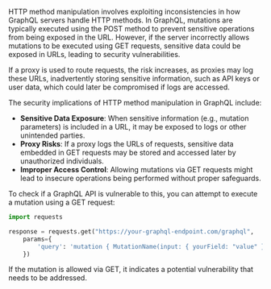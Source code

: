HTTP method manipulation involves exploiting inconsistencies in how GraphQL servers handle HTTP methods. In GraphQL, mutations are typically executed using the POST method to prevent sensitive operations from being exposed in the URL. However, if the server incorrectly allows mutations to be executed using GET requests, sensitive data could be exposed in URLs, leading to security vulnerabilities.

If a proxy is used to route requests, the risk increases, as proxies may log these URLs, inadvertently storing sensitive information, such as API keys or user data, which could later be compromised if logs are accessed.

The security implications of HTTP method manipulation in GraphQL include:

- **Sensitive Data Exposure**: When sensitive information (e.g., mutation parameters) is included in a URL, it may be exposed to logs or other unintended parties.
- **Proxy Risks**: If a proxy logs the URLs of requests, sensitive data embedded in GET requests may be stored and accessed later by unauthorized individuals.
- **Improper Access Control**: Allowing mutations via GET requests might lead to insecure operations being performed without proper safeguards.

To check if a GraphQL API is vulnerable to this, you can attempt to execute a mutation using a GET request:

```python
import requests

response = requests.get("https://your-graphql-endpoint.com/graphql", 
    params={
        'query': 'mutation { MutationName(input: { yourField: "value" }) { resultField } }'
    })
```

If the mutation is allowed via GET, it indicates a potential vulnerability that needs to be addressed.